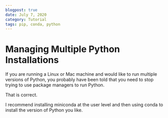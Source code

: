 ```yaml
---
blogpost: true
date: July 7, 2020
category: Tutorial
tags: pip, conda, python
---
```

# Managing Multiple Python Installations


If you are running a Linux or Mac machine and would like to run multiple
versions of Python, you probably have been told that you need to stop trying
to use package managers to run Python.

That is correct.

I recommend installing miniconda at the user level and then using conda to
install the version of Python you like.
